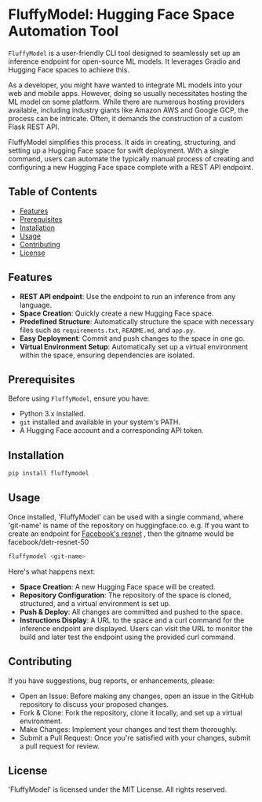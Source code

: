 # FluffyModel: Hugging Face Space Automation Tool

`FluffyModel` is a user-friendly CLI tool designed to seamlessly set up an inference endpoint for open-source ML models. It leverages Gradio and Hugging Face spaces to achieve this.

As a developer, you might have wanted to integrate ML models into your web and mobile apps. However, doing so usually necessitates hosting the ML model on some platform. While there are numerous hosting providers available, including industry giants like Amazon AWS and Google GCP, the process can be intricate. Often, it demands the construction of a custom Flask REST API.

FluffyModel simplifies this process. It aids in creating, structuring, and setting up a Hugging Face space for swift deployment. With a single command, users can automate the typically manual process of creating and configuring a new Hugging Face space complete with a REST API endpoint.

## Table of Contents

- [Features](#features)
- [Prerequisites](#prerequisites)
- [Installation](#installation)
- [Usage](#usage)
- [Contributing](#contributing)
- [License](#license)

## Features
- **REST API endpoint**: Use the endpoint to run an inference from any language.
- **Space Creation**: Quickly create a new Hugging Face space.
- **Predefined Structure**: Automatically structure the space with necessary files such as `requirements.txt`, `README.md`, and `app.py`.
- **Easy Deployment**: Commit and push changes to the space in one go.
- **Virtual Environment Setup**: Automatically set up a virtual environment within the space, ensuring dependencies are isolated.

## Prerequisites

Before using `FluffyModel`, ensure you have:

- Python 3.x installed.
- `git` installed and available in your system's PATH.
- A Hugging Face account and a corresponding API token.

## Installation

```bash
pip install fluffymodel
```

## Usage
Once installed, 'FluffyModel' can be used with a single command, where 'git-name' is name of the repository on huggingface.co.
e.g. If you want to create an endpoint for [Facebook's resnet](https://huggingface.co/facebook/detr-resnet-50) , then the gitname would be facebook/detr-resnet-50 

```bash
fluffymodel <git-name>
```

Here's what happens next:

- **Space Creation**: A new Hugging Face space will be created.
- **Repository Configuration**: The repository of the space is cloned, structured, and a virtual environment is set up.
- **Push & Deploy**: All changes are committed and pushed to the space.
- **Instructions Display**: A URL to the space and a curl command for the inference endpoint are displayed. Users can visit the URL to monitor the build and later test the endpoint using the provided curl command.

## Contributing
If you have suggestions, bug reports, or enhancements, please:
- Open an Issue: Before making any changes, open an issue in the GitHub repository to discuss your proposed changes.
- Fork & Clone: Fork the repository, clone it locally, and set up a virtual environment.
- Make Changes: Implement your changes and test them thoroughly.
- Submit a Pull Request: Once you're satisfied with your changes, submit a pull request for review.

## License
'FluffyModel' is licensed under the MIT License. All rights reserved.